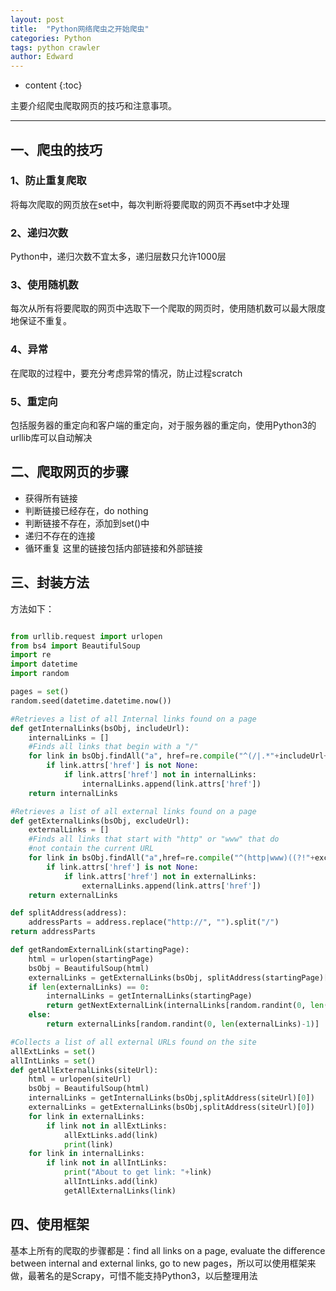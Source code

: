 ```yaml
---
layout: post
title:  "Python网络爬虫之开始爬虫"
categories: Python
tags: python crawler
author: Edward
---
```


* content
{:toc}

主要介绍爬虫爬取网页的技巧和注意事项。

--------------------

## 一、爬虫的技巧

### 1、防止重复爬取

将每次爬取的网页放在set中，每次判断将要爬取的网页不再set中才处理

### 2、递归次数

Python中，递归次数不宜太多，递归层数只允许1000层

### 3、使用随机数

每次从所有将要爬取的网页中选取下一个爬取的网页时，使用随机数可以最大限度地保证不重复。

### 4、异常

在爬取的过程中，要充分考虑异常的情况，防止过程scratch

### 5、重定向

包括服务器的重定向和客户端的重定向，对于服务器的重定向，使用Python3的urllib库可以自动解决

## 二、爬取网页的步骤

- 获得所有链接 
- 判断链接已经存在，do nothing
- 判断链接不存在，添加到set()中
- 递归不存在的连接
- 循环重复
这里的链接包括内部链接和外部链接

## 三、封装方法

方法如下：

```python

from urllib.request import urlopen
from bs4 import BeautifulSoup
import re
import datetime
import random

pages = set()
random.seed(datetime.datetime.now())

#Retrieves a list of all Internal links found on a page
def getInternalLinks(bsObj, includeUrl):
    internalLinks = []
    #Finds all links that begin with a "/"
    for link in bsObj.findAll("a", href=re.compile("^(/|.*"+includeUrl+")")):
        if link.attrs['href'] is not None:
            if link.attrs['href'] not in internalLinks:
                internalLinks.append(link.attrs['href'])
    return internalLinks

#Retrieves a list of all external links found on a page
def getExternalLinks(bsObj, excludeUrl):
    externalLinks = []
    #Finds all links that start with "http" or "www" that do
    #not contain the current URL
    for link in bsObj.findAll("a",href=re.compile("^(http|www)((?!"+excludeUrl+").)*$")):
        if link.attrs['href'] is not None:
            if link.attrs['href'] not in externalLinks:
                externalLinks.append(link.attrs['href'])
    return externalLinks

def splitAddress(address):
    addressParts = address.replace("http://", "").split("/")
return addressParts

def getRandomExternalLink(startingPage):
    html = urlopen(startingPage)
    bsObj = BeautifulSoup(html)
    externalLinks = getExternalLinks(bsObj, splitAddress(startingPage)[0])
    if len(externalLinks) == 0:
        internalLinks = getInternalLinks(startingPage)
        return getNextExternalLink(internalLinks[random.randint(0, len(internalLinks)-1)])
    else:
        return externalLinks[random.randint(0, len(externalLinks)-1)]

#Collects a list of all external URLs found on the site
allExtLinks = set()
allIntLinks = set()
def getAllExternalLinks(siteUrl):
    html = urlopen(siteUrl)
    bsObj = BeautifulSoup(html)
    internalLinks = getInternalLinks(bsObj,splitAddress(siteUrl)[0])
    externalLinks = getExternalLinks(bsObj,splitAddress(siteUrl)[0])
    for link in externalLinks:
        if link not in allExtLinks:
            allExtLinks.add(link)
            print(link)
    for link in internalLinks:
        if link not in allIntLinks:
            print("About to get link: "+link)
            allIntLinks.add(link)
            getAllExternalLinks(link)


```

## 四、使用框架

基本上所有的爬取的步骤都是：find all links on a page, evaluate the difference between
internal and external links, go to new pages，所以可以使用框架来做，最著名的是Scrapy，可惜不能支持Python3，以后整理用法
